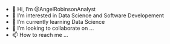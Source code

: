 - 👋 Hi, I’m @AngelRobinsonAnalyst
- 👀 I’m interested in Data Science and Software Developement
- 🌱 I’m currently learning Data Science
- 💞️ I’m looking to collaborate on ...
- 📫 How to reach me ...

<!---
AngelRobinsonAnalyst/AngelRobinsonAnalyst is a ✨ special ✨ repository because its `README.md` (this file) appears on your GitHub profile.
You can click the Preview link to take a look at your changes.
--->
